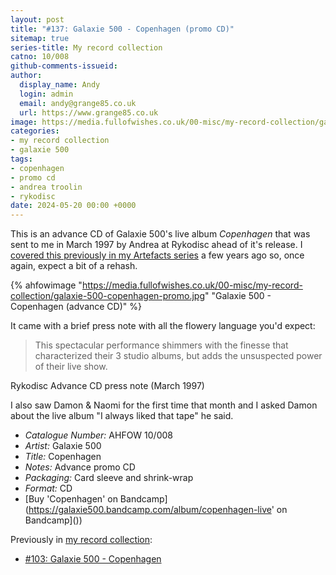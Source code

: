 ```yaml
---
layout: post
title: "#137: Galaxie 500 - Copenhagen (promo CD)"
sitemap: true
series-title: My record collection
catno: 10/008
github-comments-issueid:
author:
  display_name: Andy
  login: admin
  email: andy@grange85.co.uk
  url: https://www.grange85.co.uk
image: https://media.fullofwishes.co.uk/00-misc/my-record-collection/galaxie-500-copenhagen-promo.jpg
categories:
- my record collection
- galaxie 500
tags:
- copenhagen
- promo cd
- andrea troolin
- rykodisc
date: 2024-05-20 00:00 +0000
---
```

This is an advance CD of Galaxie 500's live album _Copenhagen_ that was sent to me in March 1997 by Andrea at Rykodisc ahead of it's release. I [covered this previously in my Artefacts series](https://www.fullofwishes.co.uk/2019/06/07/artefacts-001-galaxie-500-advance-cd/) a few years ago so, once again, expect a bit of a rehash.

{% ahfowimage "https://media.fullofwishes.co.uk/00-misc/my-record-collection/galaxie-500-copenhagen-promo.jpg" "Galaxie 500 - Copenhagen (advance CD)" %}

It came with a brief press note with all the flowery language you'd expect:

<blockquote>
This spectacular performance shimmers with the finesse that characterized their 3 studio albums, but adds the unsuspected power of their live show.
</blockquote>
<p class="caption">Rykodisc Advance CD press note (March 1997)</p>

I also saw Damon & Naomi for the first time that month and I asked Damon about the live album "I always liked that tape" he said.

 - *Catalogue Number:* AHFOW 10/008
 - *Artist:* Galaxie 500
 - *Title:* Copenhagen
 - *Notes:* Advance promo CD
 - *Packaging:* Card sleeve and shrink-wrap
 - *Format:* CD
 - [Buy 'Copenhagen' on Bandcamp](https://galaxie500.bandcamp.com/album/copenhagen-live' on Bandcamp]())

 Previously in [my record collection](/category/my-record-collection):
  - [#103: Galaxie 500 - Copenhagen](/2024/01/22/my-record-collection-103-galaxie-500-copenhagen/)
